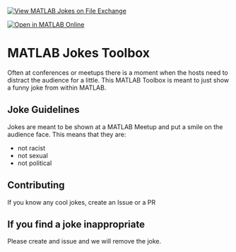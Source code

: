 [![View MATLAB Jokes on File Exchange](https://www.mathworks.com/matlabcentral/images/matlab-file-exchange.svg)](https://nl.mathworks.com/matlabcentral/fileexchange/172039-matlab-jokes)

[![Open in MATLAB Online](https://www.mathworks.com/images/responsive/global/open-in-matlab-online.svg)](https://matlab.mathworks.com/open/github/v1?repo=versionbaygt/MATLABJokes)

# MATLAB Jokes Toolbox

Often at conferences or meetups there is a moment when the hosts need to distract the audience for a little. This MATLAB Toolbox is meant to just show a funny joke from within MATLAB.

## Joke Guidelines

Jokes are meant to be shown at a MATLAB Meetup and put a smile on the audience face. This means that they are:

* not racist
* not sexual
* not political

## Contributing

If you know any cool jokes, create an Issue or a PR

## If you find a joke inappropriate

Please create and issue and we will remove the joke.
